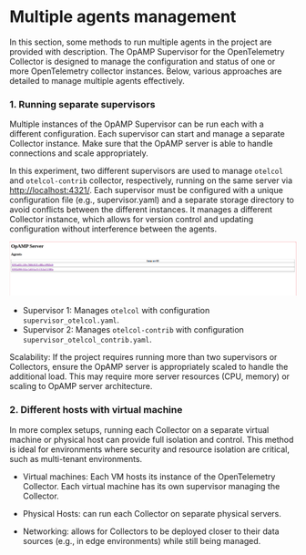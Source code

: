 # Multiple agents management

In this section, some methods to run multiple agents in the project are provided with description. The OpAMP Supervisor for the OpenTelemetry Collector is designed to manage the configuration and status of one or more OpenTelemetry collector instances. Below, various approaches are detailed to manage multiple agents effectively.

### 1. Running separate supervisors
Multiple instances of the OpAMP Supervisor can be run each with a different configuration. Each supervisor can start and manage a separate Collector instance. Make sure that the OpAMP server is able to handle connections and scale appropriately. 

In this experiment, two different supervisors are used to manage `otelcol` and `otelcol-contrib` collector, respectively, running on the same server via [http://localhost:4321/](http://localhost:4321/). Each supervisor must be configured with a unique configuration file (e.g., supervisor.yaml) and a separate storage directory to avoid conflicts between the different instances. It manages a different Collector instance, which allows for version control and updating configuration without interference between the agents.

![img](1_multiplesupervisor.png)

- Supervisor 1: Manages `otelcol` with configuration `supervisor_otelcol.yaml`.
- Supervisor 2: Manages `otelcol-contrib` with configuration `supervisor_otelcol_contrib.yaml`.

Scalability: If the project requires running more than two supervisors or Collectors, ensure the OpAMP server is appropriately scaled to handle the additional load. This may require more server resources (CPU, memory) or scaling to OpAMP server architecture.

### 2. Different hosts with virtual machine
In more complex setups, running each Collector on a separate virtual machine or physical host can provide full isolation and control. This method is ideal for environments where security and resource isolation are critical, such as multi-tenant environments.

* Virtual machines: Each VM hosts its instance of the OpenTelemetry Collector. Each virtual machine has its own supervisor managing the Collector.

* Physical Hosts: can run each Collector on separate physical servers.

* Networking: allows for Collectors to be deployed closer to their data sources (e.g., in edge environments) while still being managed.